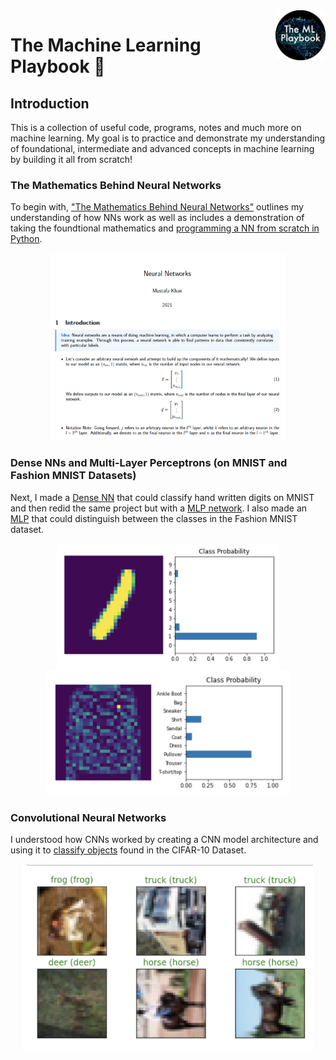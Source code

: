 <a href="https://github.com/MustafaKhan670093/3D-Resnet-Research-UTMIST/blob/main/README.md#3d-resnets-research--utmist-">
    <img src="Images/ml-playbook.png" alt="The ML Playbook" title="The ML Playbook" align="right" height="80" />
</a>

# The Machine Learning Playbook 📕

## Introduction

This is a collection of useful code, programs, notes and much more on machine learning. My goal is to practice and demonstrate my understanding of foundational, intermediate and advanced concepts in machine learning by building it all from scratch!

### The Mathematics Behind Neural Networks

To begin with, ["The Mathematics Behind Neural Networks"](https://github.com/MustafaKhan670093/Machine-Learning-Playbook/blob/master/The%20Mathematics%20Behind%20Neural%20Networks%20-%20By%20Mustafa.pdf) outlines my understanding of how NNs work as well as includes a demonstration of taking the foundtional mathematics and [programming a NN from scratch in Python](https://github.com/MustafaKhan670093/Machine-Learning-Playbook/blob/master/Making_A_NN_From_Scratch.ipynb). 

<p align="center">
  <img src="Images/nn-math.png" alt="NN Math" title="NN Math" height="300" />
</p>

### Dense NNs and Multi-Layer Perceptrons (on MNIST and Fashion MNIST Datasets)

Next, I made a [Dense NN](https://github.com/MustafaKhan670093/Machine-Learning-Playbook/blob/master/Handwritten%20MNIST%20(Dense%20NN)%20ML%20Project.ipynb) that could classify hand written digits on MNIST and then redid the same project but with a [MLP network](https://github.com/MustafaKhan670093/Machine-Learning-Playbook/blob/master/Handwritten%20MNIST%20(MLP)%20ML%20Project.ipynb). I also made an [MLP](https://github.com/MustafaKhan670093/Machine-Learning-Playbook/blob/master/Fashion%20MNIST%20(MLP)%20ML%20Project.ipynb) that could distinguish between the classes in the Fashion MNIST dataset.

<p align="center">
  <img src="Images/digit.png" alt="NN Math" title="NN Math" height="200" /> <img src="Images/fashion.png" alt="NN Math" title="NN Math" height="200" />
</p>

### Convolutional Neural Networks

I understood how CNNs worked by creating a CNN model architecture and using it to [classify objects](https://github.com/MustafaKhan670093/Machine-Learning-Playbook/blob/master/Image%20Classification%20Using%20A%20CNN%20(CIFAR-10%20Dataset).ipynb) found in the CIFAR-10 Dataset. 

<p align="center">
  <img src="Images/cifar-cnn.png" alt="NN Math" title="NN Math" height="300" /> 
</p>
